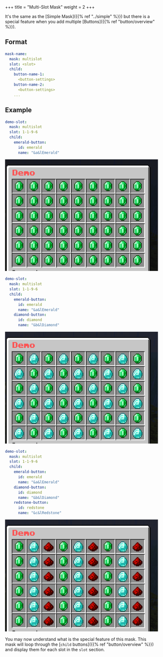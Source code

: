 +++
title = "Multi-Slot Mask"
weight = 2
+++

It's the same as the [Simple Mask]({{% ref "../simple" %}}) but there is a special feature when you add multiple [Buttons]({{% ref "button/overview" %}}).

## Format

```yaml
mask-name:
  mask: multislot
  slot: <slot>
  child:
    button-name-1:
      <button-settings>
    button-name-2:
      <button-settings>
    ...
```

## Example

```yaml
demo-slot:
  mask: multislot
  slot: 1-1-9-6
  child:
    emerald-button:
      id: emerald
      name: "&a&lEmerald"
```

![MultiSlot 1](multislot-1.png)

```yaml
demo-slot:
  mask: multislot
  slot: 1-1-9-6
  child:
    emerald-button:
      id: emerald
      name: "&a&lEmerald"
    diamond-button:
      id: diamond
      name: "&b&lDiamond"
```

![MultiSlot 2](multislot-2.png)

```yaml
demo-slot:
  mask: multislot
  slot: 1-1-9-6
  child:
    emerald-button:
      id: emerald
      name: "&a&lEmerald"
    diamond-button:
      id: diamond
      name: "&b&lDiamond"
    redstone-button:
      id: redstone
      name: "&c&lRedstone"
```

![MultiSlot 3](multislot-3.png)

You may now understand what is the special feature of this mask. This mask will loop through the [`child` buttons]({{% ref "button/overview" %}}) and display them for each slot in the `slot` section.
